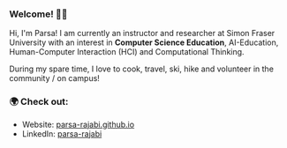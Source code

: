 ### Welcome! 👋🏽

Hi, I'm Parsa! I am currently an instructor and researcher at Simon Fraser University with an interest in <strong>Computer Science Education</strong>, AI-Education,  Human-Computer Interaction (HCI) and Computational Thinking. 

During my spare time, I love to cook, travel, ski, hike and volunteer in the community / on campus!

### 🌍 Check out:

- Website: [parsa-rajabi.github.io](https://parsa-rajabi.github.io/)
- LinkedIn: [parsa-rajabi](https://www.linkedin.com/in/parsa-rajabi/)
<!--
**Parsa-Rajabi/Parsa-Rajabi** is a ✨ _special_ ✨ repository because its `README.md` (this file) appears on your GitHub profile.

Here are some ideas to get you started:

- 🔭 I’m currently working on ...
- 🌱 I’m currently learning ...
- 👯 I’m looking to collaborate on ...
- 🤔 I’m looking for help with ...
- 💬 Ask me about ...
- 📫 How to reach me: ...
- 😄 Pronouns: ...
- ⚡ Fun fact: ...
-->
